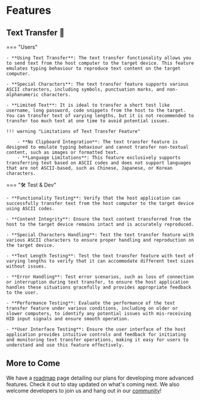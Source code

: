 # Features

## Text Transfer 📝

=== "Users"

    - **Using Text Transfer**: The text transfer functionality allows you to send text from the host computer to the target device. This feature emulates typing behaviour to reproduce text content on the target computer.

    - **Special Characters**: The text transfer feature supports various ASCII characters, including symbols, punctuation marks, and non-alphanumeric characters.

    - **Limited Text**: It is ideal to transfer a short test like username, long password, code snippets from the host to the target. You can transfer text of varying lengths, but it is not recommended to transfer too much text at one time to avoid potential issues.

    !!! warning "Limitations of Text Transfer Feature"

        - **No Clipboard Integration**: The text transfer feature is designed to emulate typing behaviour and cannot transfer non-textual content, such as images or formatted text.
        - **Language Limitations**: This feature exclusively supports transferring text based on ASCII codes and does not support languages that are not ASCII-based, such as Chinese, Japanese, or Korean characters.

=== "🛠️ Test & Dev"

    - **Functionality Testing**: Verify that the host application can successfully transfer text from the host computer to the target device using ASCII codes.

    - **Content Integrity**: Ensure the text content transferred from the host to the target device remains intact and is accurately reproduced.

    - **Special Characters Handling**: Test the text transfer feature with various ASCII characters to ensure proper handling and reproduction on the target device.

    - **Text Length Testing**: Test the text transfer feature with text of varying lengths to verify that it can accommodate different text sizes without issues.

    - **Error Handling**: Test error scenarios, such as loss of connection or interruption during text transfer, to ensure the host application handles these situations gracefully and provides appropriate feedback to the user.

    - **Performance Testing**: Evaluate the performance of the text transfer feature under various conditions, including on older or slower computers, to identify any potential issues with mis-receiving HID input signals and ensure smooth operation.

    - **User Interface Testing**: Ensure the user interface of the host application provides intuitive controls and feedback for initiating and monitoring text transfer operations, making it easy for users to understand and use this feature effectively.

## More to Come

We have a [roadmap](/roadmap) page detailing our plans for developing more advanced features. Check it out to stay updated on what's coming next. We also welcome developers to join us and hang out in our [community](/community)!